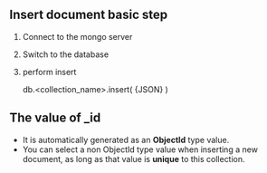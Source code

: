 ## Insert document basic step

1. Connect to the mongo server
2. Switch to the database
3. perform insert

    db.<collection_name>.insert( {JSON} )

## The value of _id

* It is automatically generated as an <strong>ObjectId</strong> type value.
* You can select a non ObjectId type value when inserting a new document, as long as that value is <strong>unique</strong> to this collection.